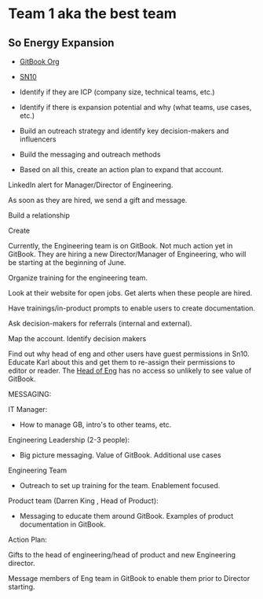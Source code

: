 # Team 1 aka the best team

## So Energy Expansion&#x20;

* [GitBook Org](https://app.hubspot.com/contacts/8443689/record/2-1138478/1280451347)
* [SN10](https://app.gitbook.com/admin/o/6snd8PyPYMhg0wUw6CeQ)



* Identify if they are ICP (company size, technical teams, etc.)



* Identify if there is expansion potential and why (what teams, use cases, etc.)
* Build an outreach strategy and identify key decision-makers and influencers&#x20;
* Build the messaging and outreach methods
* Based on all this, create an action plan to expand that account.

LinkedIn alert for Manager/Director of Engineering.

As soon as they are hired, we send a gift and message.

Build a relationship

Create&#x20;

Currently, the Engineering team is on GitBook. Not much action yet in GitBook. They are hiring a new Director/Manager of Engineering, who will be starting at the beginning of June.&#x20;

Organize training for the engineering team.&#x20;

Look at their website for open jobs. Get alerts when these people are hired.&#x20;

Have trainings/in-product prompts to enable users to create documentation.&#x20;

Ask decision-makers for referrals (internal and external).&#x20;



Map the account. Identify decision makers

Find out why head of eng and other users have guest permissions in Sn10. Educate Karl about this and get them to re-assign their permissions to editor or reader. The [Head of Eng](https://www.linkedin.com/in/marc-tatham-22753811/?originalSubdomain=es) has no access so unlikely to see value of GitBook.&#x20;



MESSAGING:



IT Manager:

* How to manage GB, intro's to other teams, etc.&#x20;

Engineering Leadership (2-3 people):

* Big picture messaging. Value of GitBook. Additional use cases

Engineering Team

* Outreach to set up training for the team. Enablement focused.&#x20;

Product team (Darren King , Head of Product):

* Messaging to educate them around GitBook. Examples of product documentation in GitBook.&#x20;

Action Plan:



Gifts to the head of engineering/head of product and new Engineering director.&#x20;

Message members of Eng team in GitBook to enable them prior to Director starting.&#x20;



